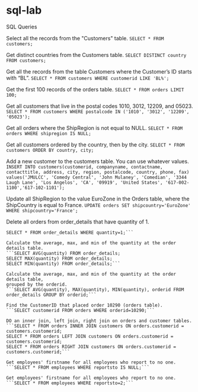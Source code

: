 # sql-lab

SQL Queries

Select all the records from the "Customers" table.
```SELECT * FROM customers;```

Get distinct countries from the Customers table.
```SELECT DISTINCT country FROM customers;```

Get all the records from the table Customers where the Customer’s ID starts with “BL”.
```SELECT * FROM customers WHERE customerid LIKE 'BL%';```

Get the first 100 records of the orders table.
```SELECT * FROM orders LIMIT 100;```

Get all customers that live in the postal codes 1010, 3012, 12209, and 05023.
```SELECT * FROM customers WHERE postalcode IN ('1010', '3012', '12209', '05023');```

Get all orders where the ShipRegion is not equal to NULL.
```SELECT * FROM orders WHERE shipregion IS NULL;```

Get all customers ordered by the country, then by the city.
```SELECT * FROM customers ORDER BY country, city;```

Add a new customer to the customers table. You can use whatever values. 
```INSERT INTO customers(customerid, companyname, contactname, contacttitle, address, city, region, postalcode, country, phone, fax) values('JMULCC', 'Comedy Central', 'John Mulaney', 'Comedian', '3344 Laugh Lane', 'Los Angelos', 'CA', '09919', 'United States', '617-002-1100','617-102-1101');```

Update all ShipRegion to the value EuroZone in the Orders table, where the ShipCountry is equal to France.
```UPDATE orders SET shipcountry='EuroZone' WHERE shipcountry='France';```

Delete all orders from order_details that have quantity of 1.
```DELETE FROM order_details WHERE quantity=1;
SELECT * FROM order_details WHERE quantity=1;```

Calculate the average, max, and min of the quantity at the order details table.
```SELECT AVG(quantity) FROM order_details;
SELECT MAX(quantity) FROM order_details;
SELECT MIN(quantity) FROM order_details;```

Calculate the average, max, and min of the quantity at the order details table,
grouped by the orderid.
```SELECT AVG(quantity), MAX(quantity), MIN(quantity), orderid FROM order_details GROUP BY orderid;```

Find the CustomerID that placed order 10290 (orders table).
```SELECT customerid FROM orders WHERE orderid=10290;```

DO an inner join, left join, right join on orders and customer tables.
```SELECT * FROM orders INNER JOIN customers ON orders.customerid = customers.customerid;
SELECT * FROM orders LEFT JOIN customers ON orders.customerid = customers.customerid;
SELECT * FROM orders RIGHT JOIN customers ON orders.customerid = customers.customerid;```

Get employees' firstname for all employees who report to no one.
```SELECT * FROM employees WHERE reportsto IS NULL;```

Get employees' firstname for all employees who report to no one.
```SELECT * FROM employees WHERE reportsto=2;```

